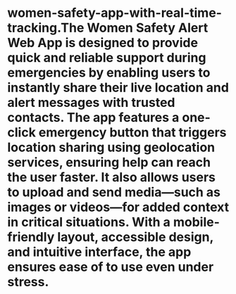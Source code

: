 # women-safety-app-with-real-time-tracking.The Women Safety Alert Web App is designed to provide quick and reliable support during emergencies by enabling users to instantly share their live location and alert messages with trusted contacts. The app features a one-click emergency button that triggers location sharing using geolocation services, ensuring help can reach the user faster. It also allows users to upload and send media—such as images or videos—for added context in critical situations. With a mobile-friendly layout, accessible design, and intuitive interface, the app ensures ease of to use even under stress.
